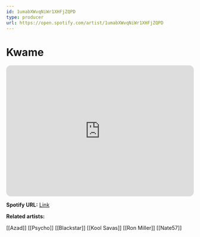 ```yaml
---
id: 1umabXWvqNiWr1XHFjZQPD
type: producer
url: https://open.spotify.com/artist/1umabXWvqNiWr1XHFjZQPD
---
```

# Kwame

<iframe style="border-radius:12px" src="https://open.spotify.com/embed/artist/1umabXWvqNiWr1XHFjZQPD" width="100%" height="352" frameBorder="0" allowfullscreen="" allow="autoplay; clipboard-write; encrypted-media; fullscreen; picture-in-picture" loading="lazy"></iframe>

**Spotify URL:** [Link](https://open.spotify.com/artist/1umabXWvqNiWr1XHFjZQPD)

**Related artists:**

[[Azad]]
[[Psycho]]
[[Blackstar]]
[[Kool Savas]]
[[Ron Miller]]
[[Nate57]]
